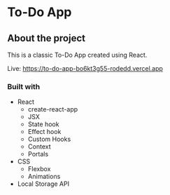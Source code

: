 # To-Do App

## About the project

This is a classic To-Do App created using React.

Live: https://to-do-app-bo6kt3g55-rodedd.vercel.app

### Built with

- React
  - create-react-app
  - JSX  
  - State hook
  - Effect hook
  - Custom Hooks
  - Context
  - Portals
- CSS
  - Flexbox
  - Animations
- Local Storage API
